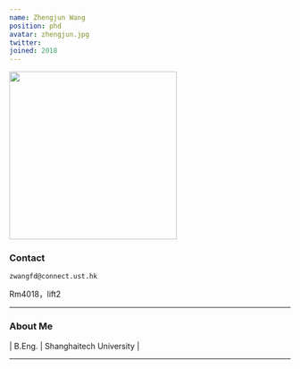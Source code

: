 ```yaml
---
name: Zhengjun Wang
position: phd
avatar: zhengjun.jpg
twitter:
joined: 2018
---
```


<img width="300" src="{{site.baseurl}}/images/people/{{page.avatar}}" data-action="zoom">

### Contact

<i class="fa fa-envelope-o"></i>  `zwangfd@connect.ust.hk`<br>

<i class="fa fa-building"></i> Rm4018，lift2 <br>

<hr>

### About Me 

| B.Eng. | Shanghaitech University |

<hr>


